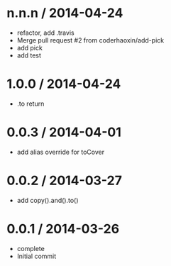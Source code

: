 
n.n.n / 2014-04-24
==================

  * refactor, add .travis
  * Merge pull request #2 from coderhaoxin/add-pick
  * add pick
  * add test

1.0.0 / 2014-04-24
==================

  * .to return

0.0.3 / 2014-04-01
==================

  * add alias override for toCover

0.0.2 / 2014-03-27
==================

  * add copy().and().to()

0.0.1 / 2014-03-26
==================

  * complete
  * Initial commit
